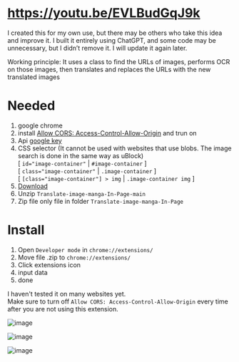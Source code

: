 # https://youtu.be/EVLBudGqJ9k

I created this for my own use, but there may be others who take this idea and improve it. I built it entirely using ChatGPT, and some code may be unnecessary, but I didn’t remove it. I will update it again later.

Working principle: It uses a class to find the URLs of images, performs OCR on those images, then translates and replaces the URLs with the new translated images

# Needed
1. google chrome
2. install [Allow CORS: Access-Control-Allow-Origin](https://chromewebstore.google.com/detail/allow-cors-access-control/lhobafahddgcelffkeicbaginigeejlf) and trun on
3. Api [google key](https://console.cloud.google.com/apis/credentials)
4. CSS selector (It cannot be used with websites that use blobs. The image search is done in the same way as uBlock)\
   [ `id="image-container"` | `#image-container` ]\
   [ `class="image-container"` | `.image-container` ]\
   [ `[class="image-container"] > img` | `.image-container img` ]
5. [Download](https://github.com/Kuju29/Translate-image-manga-In-Page/archive/refs/heads/main.zip)
6. Unzip `Translate-image-manga-In-Page-main`
7. Zip file only file in folder `Translate-image-manga-In-Page`

# Install
1. Open `Developer mode` in `chrome://extensions/`
2. Move file .zip to `chrome://extensions/`
3. Click extensions icon
4. input data
5. done

I haven't tested it on many websites yet.\
Make sure to turn off `Allow CORS: Access-Control-Allow-Origin` every time after you are not using this extension.

![image](https://github.com/user-attachments/assets/796514c6-d29f-4572-b2df-14aae1c98a28)

![image](https://github.com/user-attachments/assets/63c7f018-10e1-456d-88d3-cb79577a6e48)

![image](https://github.com/user-attachments/assets/50570a94-a518-4e06-86f3-5fbff136d12f)
